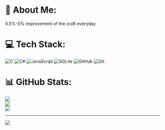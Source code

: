 # 💫 About Me:
0.5%-5% improvement of the craft everyday


# 💻 Tech Stack:
![C](https://img.shields.io/badge/c-%2300599C.svg?style=for-the-badge&logo=c&logoColor=white) ![C#](https://img.shields.io/badge/c%23-%23239120.svg?style=for-the-badge&logo=csharp&logoColor=white) ![JavaScript](https://img.shields.io/badge/javascript-%23323330.svg?style=for-the-badge&logo=javascript&logoColor=%23F7DF1E) ![SQLite](https://img.shields.io/badge/sqlite-%2307405e.svg?style=for-the-badge&logo=sqlite&logoColor=white) ![GitHub](https://img.shields.io/badge/github-%23121011.svg?style=for-the-badge&logo=github&logoColor=white) ![Git](https://img.shields.io/badge/git-%23F05033.svg?style=for-the-badge&logo=git&logoColor=white)

# 📊 GitHub Stats:
![](https://github-readme-stats.vercel.app/api?username=timocheu&theme=gruvbox&hide_border=false&include_all_commits=false&count_private=false)<br/>
![](https://github-readme-streak-stats.herokuapp.com/?user=timocheu&theme=gruvbox&hide_border=false)<br/>
![](https://github-readme-stats.vercel.app/api/top-langs/?username=timocheu&theme=gruvbox&hide_border=false&include_all_commits=false&count_private=false&layout=compact)

---
[![](https://visitcount.itsvg.in/api?id=timocheu&icon=0&color=7)](https://visitcount.itsvg.in)

<!-- Proudly created with GPRM ( https://gprm.itsvg.in ) -->
